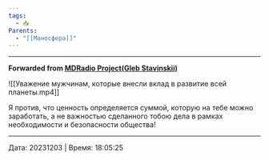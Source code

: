 ```yaml
---
tags:
  - 📥
Parents:
  - "[[Маносфера]]"
---
```


***

**Forwarded from [MDRadio Project(Gleb Stavinskii)](https://t.me/mdradio_project/2140)**

![[Уважение мужчинам, которые внесли вклад в развитие всей планеты.mp4]]

Я против, что ценность определяется суммой, которую на тебе можно заработать, а не важностью сделанного тобою дела в рамках необходимости и безопасности общества!

---

Дата: 20231203 | Время: 18:05:25

